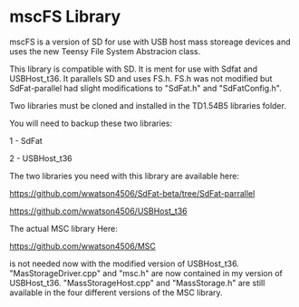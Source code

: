 # mscFS Library

mscFS is a version of SD for use with USB host mass storeage devices and uses the new Teensy File System Abstracion class.

This library is compatible with SD. It is ment for use with Sdfat and USBHost_t36. It parallels SD and uses FS.h.
FS.h was not modified but SdFat-parallel had slight modifications to "SdFat.h" and "SdFatConfig.h".

Two libraries must be cloned and installed in the TD1.54B5 libraries folder.

You will need to backup these two libraries:

1 - SdFat

2 - USBHost_t36

The two libraries you need with this library are available here:

https://github.com/wwatson4506/SdFat-beta/tree/SdFat-parrallel

https://github.com/wwatson4506/USBHost_t36

The actual MSC library Here:

https://github.com/wwatson4506/MSC

is not needed now with the modified version of USBHost_t36. "MasStorageDriver.cpp" and "msc.h" are now contained in my version of USBHost_t36. "MassStorageHost.cpp" and "MassStorage.h" are still available in the four different versions of the MSC library.
